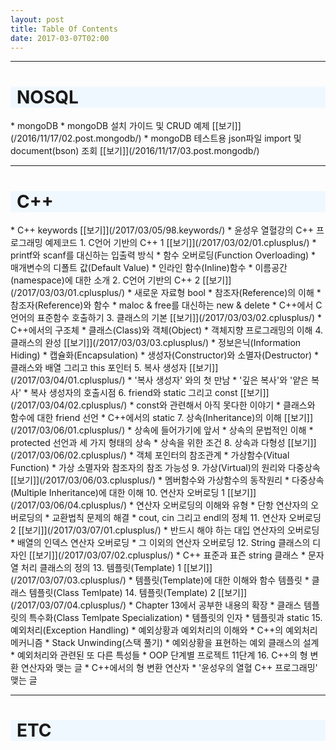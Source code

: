 ```yaml
---
layout: post
title: Table Of Contents
date: 2017-03-07T02:00
---
```


   
---
<h1 style="background:aliceblue;padding-left:10px;">NOSQL</h1>
 * mongoDB
   * mongoDB 설치 가이드 및 CRUD 예제 [[보기]](/2016/11/17/02.post.mongodb/) 
   * mongoDB 테스트용 json파일 import 및 document(bson) 조회 [[보기]](/2016/11/17/03.post.mongodb/)  
   
---
<h1 style="background:aliceblue;padding-left:10px;">C++</h1>
 * C++ keywords [[보기]](/2017/03/05/98.keywords/) 
 * 윤성우 열혈강의 C++ 프로그래밍 예제코드
     1. C언어 기반의 C++ 1 [[보기]](/2017/03/02/01.cplusplus/) 
     * printf와 scanf를 대신하는 입출력 방식	
     * 함수 오버로딩(Function Overloading)	
     * 매개변수의 디폴트 값(Default Value)	
     * 인라인 함수(Inline)함수	
     * 이름공간(namespace)에 대한 소개	
     2. C언어 기반의 C++ 2 [[보기]](/2017/03/03/01.cplusplus/) 
     * 새로운 자료형 bool	
     * 참조자(Reference)의 이해	
     * 참조자(Reference)와 함수	
     * maloc & free를 대신하는 new & delete	
     * C++에서 C언어의 표준함수 호출하기	
     3.	클래스의 기본 [[보기]](/2017/03/03/02.cplusplus/) 	
     * C++에서의 구조체	
     * 클래스(Class)와 객체(Object)	
     * 객체지향 프로그래밍의 이해	
     4. 클래스의 완성 [[보기]](/2017/03/03/03.cplusplus/) 	
     * 정보은닉(Information Hiding)	
     * 캡슐화(Encapsulation)	
     * 생성자(Constructor)와 소멸자(Destructor)	
     * 클래스와 배열 그리고 this 포인터	
     5. 복사 생성자 [[보기]](/2017/03/04/01.cplusplus/) 	
     * '복사 생성자' 와의 첫 만남
     * '깊은 복사'와 '얕은 복사'
     * 복사 생성자의 호출시점
     6. friend와 static 그리고 const [[보기]](/2017/03/04/02.cplusplus/) 	
	 * const와 관련해서 아직 못다한 이야기
	 * 클래스와 함수에 대한 friend 선언
	 *  C++에서의 static
     7. 상속(Inheritance)의 이해 [[보기]](/2017/03/06/01.cplusplus/) 		
	 * 상속에 들어가기에 앞서
	 * 상속의 문법적인 이해
	 * protected 선언과 세 가지 형태의 상속
	 * 상속을 위한 조건
	 8. 상속과 다형성 [[보기]](/2017/03/06/02.cplusplus/) 			
	 * 객체 포인터의 참조관계
	 * 가상함수(Vitual Function)
	 * 가상 소멸자와 참조자의 참조 가능성
	 9. 가상(Virtual)의 원리와 다중상속 [[보기]](/2017/03/06/03.cplusplus/) 				
	 * 멤버함수와 가상함수의 동작원리
	 * 다중상속(Multiple Inheritance)에 대한 이해
	 10. 연산자 오버로딩 1 [[보기]](/2017/03/06/04.cplusplus/) 					
	 * 연산자 오버로딩의 이해와 유형
	 * 단항 연산자의 오버로딩의
	 * 교환법칙 문제의 해결
	 * cout, cin 그리고 endl의 정체
     11. 연산자 오버로딩 2 [[보기]](/2017/03/07/01.cplusplus/) 						
	 * 반드시 해야 하는 대입 연산자의 오버로딩
	 * 배열의 인덱스 연산자 오버로딩
	 * 그 이외의 연산자 오버로딩
	 12. String 클래스의 디자인 [[보기]](/2017/03/07/02.cplusplus/) 							
	 * C++ 표준과 표즌 string 클래스
	 * 문자열 처리 클래스의 정의
	 13. 템플릿(Template) 1	[[보기]](/2017/03/07/03.cplusplus/) 							
	 * 템플릿(Template)에 대한 이해와 함수 템플릿
	 * 클래스 템플릿(Class Temlpate)
     14. 템플릿(Template) 2	[[보기]](/2017/03/07/04.cplusplus/) 								
	 * Chapter 13에서 공부한 내용의 확장
	 * 클래스 템플릿의 특수화(Class Temlpate Specialization)
	 * 템플릿의 인자
	 * 템플릿과 static
     15. 예외처리(Exception Handling)
	 * 예외상황과 예외처리의 이해와
	 * C++의 예외처리 메커니즘
	 * Stack Unwinding(스택 풀기)
	 * 예외상황을 표현하는 예외 클래스의 설계
	 * 예외처리와 관련된 또 다른 특성들
	 * OOP 단계별 프로젝트 11단계
	 16. C++의 형 변환 연산자와 맺는 글
	 * C++에서의 형 변환 연산자
	 * '윤성우의 열혈 C++ 프로그래밍' 맺는 글

---
<h1 style="background:aliceblue;padding-left:10px;">ETC</h1>



